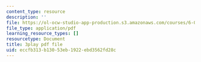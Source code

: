 ```yaml
---
content_type: resource
description: ''
file: https://ol-ocw-studio-app-production.s3.amazonaws.com/courses/6-01sc-introduction-to-electrical-engineering-and-computer-science-i-spring-2011/eccfb313b13053eb1922ebd3562fd28c_J09o6QRVsfw.pdf
file_type: application/pdf
learning_resource_types: []
resourcetype: Document
title: 3play pdf file
uid: eccfb313-b130-53eb-1922-ebd3562fd28c
---
```

